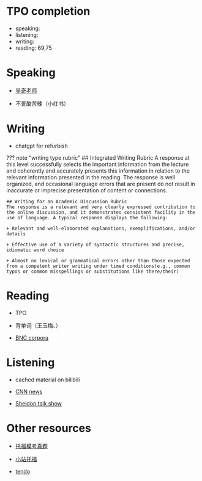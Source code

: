 # TPO completion
+ speaking: 
+ listening:
+ writing: 
+ reading: 69,75

# Speaking
+ [吴奇老师](https://space.bilibili.com/473498779)

+ 不爱酸苦辣（小红书）

# Writing
+ chatgpt for refurbish

??? note "writing type rubric"
    ## Integrated Writing Rubric
    A response at this level successfully selects the important information from the lecture and coherently and accurately presents this information in relation to the relevant information presented in the reading. The response is well organized, and occasional language errors that are present do not result in inaccurate or imprecise presentation of content or connections.

    ## Writing for an Academic Discussion Rubric
    The response is a relevant and very clearly expressed contribution to the online discussion, and it demonstrates consistent facility in the use of language. A typical response displays the following: 

    + Relevant and well-elaborated explanations, exemplifications, and/or details

    + Effective use of a variety of syntactic structures and precise, idiomatic word choice

    + Almost no lexical or grammatical errors other than those expected from a competent writer writing under timed conditions(e.g., common typos or common misspellings or substitutions like there/their)

# Reading
+ TPO

+ 背单词（王玉梅、）

+ [BNC corpora](https://www.english-corpora.org/bnc/)

# Listening
+ cached material on bilibili

+ [CNN news](https://edition.cnn.com/cnn10)

+ [Sheldon talk show](sheltonshow.md)


# Other resources

+ [托福模考真题](https://tuofu100.cn/#/list)

+ [小站托福](https://top.zhan.com/toefl/read/alltpo.html)

+ [tendo](https://tendoenglish.notion.site/9365bcd14df54578829c52c467173835)